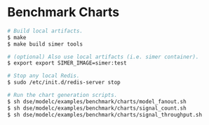 <!--
Copyright 2025 Robert Bosch GmbH

SPDX-License-Identifier: Apache-2.0
-->

# Benchmark Charts

```bash
# Build local artifacts.
$ make
$ make build simer tools

# (optional) Also use local artifacts (i.e. simer container).
$ export export SIMER_IMAGE=simer:test

# Stop any local Redis.
$ sudo /etc/init.d/redis-server stop

# Run the chart generation scripts.
$ sh dse/modelc/examples/benchmark/charts/model_fanout.sh
$ sh dse/modelc/examples/benchmark/charts/signal_count.sh
$ sh dse/modelc/examples/benchmark/charts/signal_throughput.sh
```
